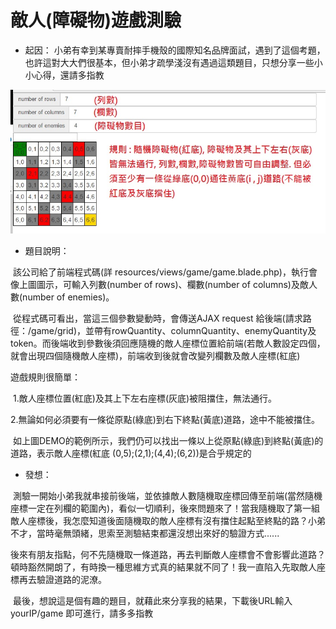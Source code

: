 # 敵人(障礙物)遊戲測驗
* 起因：
小弟有幸到某專賣耐摔手機殼的國際知名品牌面試，遇到了這個考題，也許這對大大們很基本，但小弟才疏學淺沒有遇過這類題目，只想分享一些小小心得，還請多指教

![圖示說明](https://github.com/burgess1109/block_game/blob/master/demo.jpg)

* 題目說明：

  該公司給了前端程式碼(詳 resources/views/game/game.blade.php)，執行會像上圖圖示，可輸入列數(number of rows)、欄數(number of columns)及敵人數(number of enemies)。
  
  從程式碼可看出，當這三個參數變動時，會傳送AJAX request 給後端(請求路徑：/game/grid)，並帶有rowQuantity、columnQuantity、enemyQuantity及token。而後端收到參數後須回應隨機的敵人座標位置給前端(若敵人數設定四個，就會出現四個隨機敵人座標)，前端收到後就會改變列欄數及敵人座標(紅底)

  遊戲規則很簡單：

  1.敵人座標位置(紅底)及其上下左右座標(灰底)被阻擋住，無法通行。
  
  2.無論如何必須要有一條從原點(綠底)到右下終點(黃底)道路，途中不能被擋住。

  如上圖DEMO的範例所示，我們仍可以找出一條以上從原點(綠底)到終點(黃底)的道路，表示敵人座標(紅底 (0,5);(2,1);(4,4);(6,2))是合乎規定的
  
  
* 發想：

  測驗一開始小弟我就串接前後端，並依據敵人數隨機取座標回傳至前端(當然隨機座標一定在列欄的範圍內)，看似一切順利，後來問題來了！當我隨機取了第一組敵人座標後，我怎麼知道後面隨機取的敵人座標有沒有擋住起點至終點的路？小弟不才，當時毫無頭緒，思索至測驗結束都還沒想出來好的驗證方式......
  
  
  後來有朋友指點，何不先隨機取一條道路，再去判斷敵人座標會不會影響此道路？頓時豁然開朗了，有時換一種思維方式真的結果就不同了！我一直陷入先取敵人座標再去驗證道路的泥潦。
  
  最後，想說這是個有趣的題目，就藉此來分享我的結果，下載後URL輸入 yourIP/game 即可進行，請多多指教
